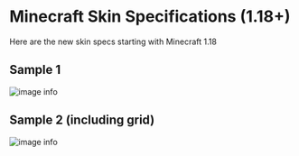 # Minecraft Skin Specifications (1.18+)

Here are the new skin specs starting with Minecraft 1.18

## Sample 1

![image info](/img/skin/template.png)

## Sample 2 (including grid)

![image info](/img/skin/template-grid.jpg)

